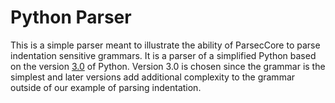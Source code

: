 ﻿# Python Parser

This is a simple parser meant to illustrate the ability of ParsecCore to parse indentation sensitive grammars.
It is a parser of a simplified Python based on the version [3.0](https://docs.python.org/3.0/reference/index.html)
of Python. Version 3.0 is chosen since the grammar is the simplest and later versions add additional complexity to the
grammar outside of our example of parsing indentation.
